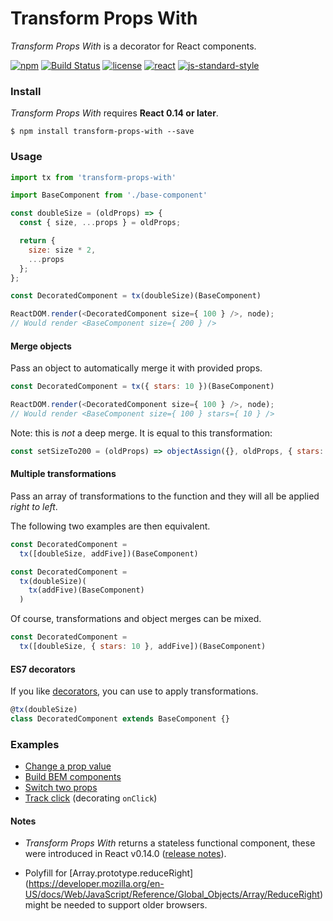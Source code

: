 # Transform Props With

*Transform Props With* is a decorator for React components.

[![npm](https://img.shields.io/npm/v/transform-props-with.svg?style=flat-square)](https://www.npmjs.com/package/transform-props-with)
[![Build Status](https://img.shields.io/badge/build-passed-brightgreen.svg?style=flat-square)](https://semaphoreci.com/robinpokorny/transform-props-with)
[![license](https://img.shields.io/npm/l/transform-props-with.svg?style=flat-square)](https://github.com/robinpokorny/transform-props-with/blob/master/LICENSE)
[![react](https://img.shields.io/badge/react->%3D%200.14-brightgreen.svg?style=flat-square)](https://facebook.github.io/react/blog/2015/10/07/react-v0.14.html)
[![js-standard-style](https://img.shields.io/badge/code%20style-standard-lightgrey.svg?style=flat-square)](http://standardjs.com/)


### Install

*Transform Props With* requires **React 0.14 or later**.

```shell
$ npm install transform-props-with --save
```

### Usage

```js
import tx from 'transform-props-with'

import BaseComponent from './base-component'

const doubleSize = (oldProps) => {
  const { size, ...props } = oldProps;

  return {
    size: size * 2,
    ...props
  };
};

const DecoratedComponent = tx(doubleSize)(BaseComponent)

ReactDOM.render(<DecoratedComponent size={ 100 } />, node);
// Would render <BaseComponent size={ 200 } />
```

#### Merge objects

Pass an object to automatically merge it with provided props.

```js
const DecoratedComponent = tx({ stars: 10 })(BaseComponent)

ReactDOM.render(<DecoratedComponent size={ 100 } />, node);
// Would render <BaseComponent size={ 100 } stars={ 10 } />

```

Note: this is *not* a deep merge. It is equal to this transformation:

```js
const setSizeTo200 = (oldProps) => objectAssign({}, oldProps, { stars: 10 })
```

#### Multiple transformations

Pass an array of transformations to the function and they will all be applied *right to left*.

The following two examples are then equivalent.

```js
const DecoratedComponent =
  tx([doubleSize, addFive])(BaseComponent)
```

```js
const DecoratedComponent =
  tx(doubleSize)(
    tx(addFive)(BaseComponent)
  )
```

Of course, transformations and object merges can be mixed.

```js
const DecoratedComponent =
  tx([doubleSize, { stars: 10 }, addFive])(BaseComponent)
```

#### ES7 decorators

If you like [decorators](https://github.com/wycats/javascript-decorators),
you can use to apply transformations.

```js
@tx(doubleSize)
class DecoratedComponent extends BaseComponent {}
```

### Examples

* [Change a prop value](examples/double-size.js)
* [Build BEM components](examples/bem.js)
* [Switch two props](examples/switch-foo-bar.js)
* [Track click](examples/track-click.js) (decorating `onClick`)

#### Notes

* *Transform Props With* returns a stateless functional component, these were introduced in
React v0.14.0 ([release notes](https://facebook.github.io/react/blog/2015/10/07/react-v0.14.html)).

* Polyfill for
[Array.prototype.reduceRight] (https://developer.mozilla.org/en-US/docs/Web/JavaScript/Reference/Global_Objects/Array/ReduceRight)
might be needed to support older browsers.
